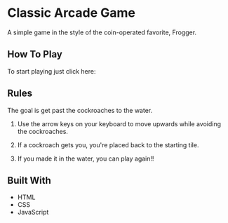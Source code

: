 # Classic Arcade Game

A simple game in the style of the coin-operated favorite, Frogger.

## How To Play

To start playing just click here:

## Rules

The goal is get past the cockroaches to the water.

1. Use the arrow keys on your keyboard to move upwards while avoiding the cockroaches.

2. If a cockroach gets you, you're placed back to the starting tile.

3. If you made it in the water, you can play again!!

## Built With

* HTML
* CSS
* JavaScript
